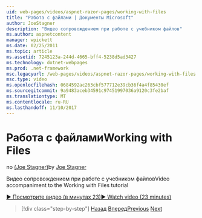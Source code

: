```yaml
---
uid: web-pages/videos/aspnet-razor-pages/working-with-files
title: "Работа с файлами | Документы Microsoft"
author: JoeStagner
description: "Видео сопровождением при работе с учебником файлов"
ms.author: aspnetcontent
manager: wpickett
ms.date: 02/25/2011
ms.topic: article
ms.assetid: 7245123a-244d-4665-bff4-5238d5ad3427
ms.technology: dotnet-webpages
ms.prod: .net-framework
msc.legacyurl: /web-pages/videos/aspnet-razor-pages/working-with-files
msc.type: video
ms.openlocfilehash: 0684592ac263cbf577712e39cb36f4a4f85430ef
ms.sourcegitcommit: 9a9483aceb34591c97451997036a9120c3fe2baf
ms.translationtype: MT
ms.contentlocale: ru-RU
ms.lasthandoff: 11/10/2017
---
```

<a name="working-with-files"></a><span data-ttu-id="a9a5a-103">Работа с файлами</span><span class="sxs-lookup"><span data-stu-id="a9a5a-103">Working with Files</span></span>
====================
<span data-ttu-id="a9a5a-104">по [(Joe Stagner)](https://github.com/JoeStagner)</span><span class="sxs-lookup"><span data-stu-id="a9a5a-104">by [Joe Stagner](https://github.com/JoeStagner)</span></span>

<span data-ttu-id="a9a5a-105">Видео сопровождением при работе с учебником файлов</span><span class="sxs-lookup"><span data-stu-id="a9a5a-105">Video accompaniment to the Working with Files tutorial</span></span>

[<span data-ttu-id="a9a5a-106">&#9654; Посмотрите видео (в минутах 23)</span><span class="sxs-lookup"><span data-stu-id="a9a5a-106">&#9654; Watch video (23 minutes)</span></span>](https://channel9.msdn.com/Blogs/ASP-NET-Site-Videos/working-with-files)

>[!div class="step-by-step"]
<span data-ttu-id="a9a5a-107">[Назад](displaying-data-in-a-chart-part-2.md)
[Вперед](working-with-images.md)</span><span class="sxs-lookup"><span data-stu-id="a9a5a-107">[Previous](displaying-data-in-a-chart-part-2.md)
[Next](working-with-images.md)</span></span>
